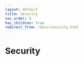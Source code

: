 ```yaml
---
layout: default
title: Security
nav_order: 6
has_children: true
redirect_from: /docs/security.html
---
```


# Security
